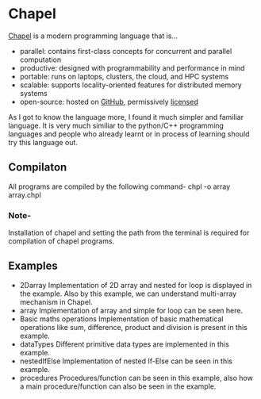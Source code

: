 # Chapel
[Chapel](https://chapel-lang.org/) is a modern programming language that is...
- parallel: contains first-class concepts for concurrent and parallel computation
- productive: designed with programmability and performance in mind
- portable: runs on laptops, clusters, the cloud, and HPC systems
- scalable: supports locality-oriented features for distributed memory systems
- open-source: hosted on [GitHub](https://github.com/chapel-lang/), permissively [licensed](https://chapel-lang.org/license.html)

As I got to know the language more, I found it much simpler and familiar language. It is very much similiar to the python/C++ programming languages and people who already learnt or in process of learning should try this language out.

## Compilaton
All programs are compiled by the following command-
chpl -o array array.chpl

### Note-
Installation of chapel and setting the path from the terminal is required for compilation of chapel programs.

## Examples
- 2Darray
Implementation of 2D array and nested for loop is displayed in the example. Also by this example, we can understand multi-array mechanism in Chapel.
- array
Implementation of array and simple for loop can be seen here.
- Basic maths operations
Implementation of basic mathematical operations like sum, difference, product and division is present in this example.
- dataTypes
Different primitive data types are implemented in this example.
- nestedIfElse
Implementation of nested If-Else can be seen in this example.
- procedures
Procedures/function can be seen in this example, also how a main procedure/function can also be seen in the example.
